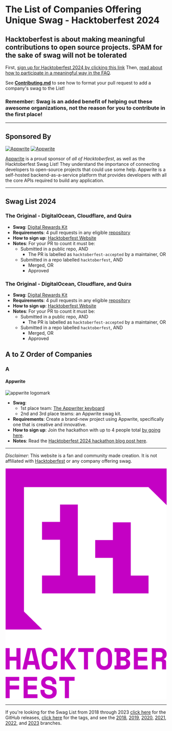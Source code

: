 # The List of Companies Offering Unique Swag - Hacktoberfest 2024

## Hacktoberfest is about making meaningful contributions to open source projects. SPAM for the sake of swag will not be tolerated

First, [sign up for Hacktoberfest 2024 by clicking this link](https://hacktoberfest.com/) Then, [read about how to participate in a meaningful way in the FAQ](https://hacktoberfest.com/participation/).

See [**Contributing.md**](./contributing.md) to see how to format your pull request to add a company's swag to the List!

### Remember: Swag is an added benefit of helping out these awesome organizations, not the reason for you to contribute in the first place!

---

## Sponsored By

[![Appwrite](img/appwrite-logotype-dark.svg#only-light)](https://apwr.dev/3RHDflS)
[![Appwrite](img/appwrite-logotype-light.svg#only-dark)](https://apwr.dev/3RHDflS)

[Appwrite](https://apwr.dev/3RHDflS) is a proud sponsor of _all of Hacktoberfest_, as well as the Hacktoberfest Swag List! They understand the importance of connecting developers to open-source projects that could use some help.
Appwrite is a self-hosted backend-as-a-service platform that provides developers with all the core APIs required to build any application.

---

## Swag List 2024

### **The Original - DigitalOcean, Cloudflare, and Quira**

- **Swag**: [Digital Rewards Kit](https://hacktoberfest.com/about/#rewards)
- **Requirements**: 4 pull requests in any eligible [repository](https://github.com/topics/hacktoberfest)
- **How to sign up**: [Hacktoberfest Website](https://hacktoberfest.com)
- **Notes**: For your PR to count it must be:
  - Submitted in a public repo, AND
    - The PR is labelled as ```hacktoberfest-accepted``` by a maintainer, OR
  - Submitted in a repo labelled ```hacktoberfest```, AND
    - Merged, OR
    - Approved


### The Original - DigitalOcean, Cloudflare, and Quira

- **Swag**: [Digital Rewards Kit](https://hacktoberfest.com/about/#rewards)
- **Requirements**: 4 pull requests in any eligible [repository](https://github.com/topics/hacktoberfest)
- **How to sign up**: [Hacktoberfest Website](https://hacktoberfest.com)
- **Notes**: For your PR to count it must be:
  - Submitted in a public repo, AND
    - The PR is labelled as ```hacktoberfest-accepted``` by a maintainer, OR
  - Submitted in a repo labelled ```hacktoberfest```, AND
    - Merged, OR
    - Approved

## A to Z Order of Companies

### A

#### **Appwrite**

![appwrite logomark](img/appwrite-logomark-pink.svg)

- **Swag**:
  - 1st place team: [The Appwriter keyboard](https://appwrite.store/products/preorder-the-appwriter)
  - 2nd and 3rd place teams: an Appwrite swag kit.
- **Requirements**: Create a brand-new project using Appwrite, specifically one that is creative and innovative.
- **How to sign up**: Join the hackathon with up to 4 people total [by going here](https://hacktoberfest.appwrite.io/).
- **Notes**: Read the [Hacktoberfest 2024 hackathon blog post here](https://appwrite.io/blog/post/appwrite-hacktoberfest-hackathon-2024).

---

*Disclaimer*: This website is a fan and community made creation. It is not affiliated with [Hacktoberfest](https://hacktoberfest.com/) or any company offering swag.

![Presented by DigitalOcean](img/vertical_deep_pink.png)

---

If you're looking for the Swag List from 2018 through 2023 [click here](https://github.com/crweiner/hacktoberfest-swag-list/releases) for the GitHub releases, [click here](https://github.com/crweiner/hacktoberfest-swag-list/tags) for the tags, and see the [2018](https://github.com/crweiner/hacktoberfest-swag-list/tree/2018), [2019](https://github.com/crweiner/hacktoberfest-swag-list/tree/2019), [2020](https://github.com/crweiner/hacktoberfest-swag-list/tree/2020), [2021](https://github.com/crweiner/hacktoberfest-swag-list/tree/2021), [2022](https://github.com/crweiner/hacktoberfest-swag-list/tree/2022), and [2023](https://github.com/crweiner/hacktoberfest-swag-list/tree/2023) branches.
